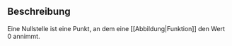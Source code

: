 ## Beschreibung
Eine Nullstelle ist eine Punkt, an dem eine [[Abbildung|Funktion]] den Wert 0 annimmt.